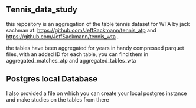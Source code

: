 ## Tennis_data_study

this repository is an aggregation of the table tennis dataset for WTA by jack sachman at: https://github.com/JeffSackmann/tennis_atp and https://github.com/JeffSackmann/tennis_wta .

the tables have been aggregated for years in handy compressed parquet files, with an added ID for each table, you can find them in aggregated_matches_atp and aggregated_tables_wta

## Postgres local Database

I also provided a file on which you can create your local postgres instance and make studies on the tables from there
